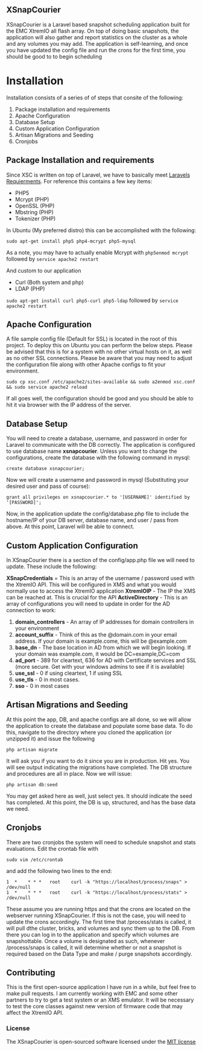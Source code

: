 ## XSnapCourier 

XSnapCourier is a Laravel based snapshot scheduling application built for the EMC XtremIO all flash array. On top of doing basic snapshots, the application will also gather and report statistics on the cluster as a whole and any volumes you may add. The application is self-learning, and once you have updated the config file and run the crons for the first time, you should be good to to begin scheduling

# Installation

Installation consists of a series of of steps that consite of the following:

1. Package installation and requirements
2. Apache Configuration
3. Database Setup
4. Custom Application Configuration
5. Artisan Migrations and Seeding
6. Cronjobs

## Package Installation and requirements

Since XSC is written on top of Laravel, we have to basically meet [Laravels Requierments](http://laravel.com/docs/5.0/installation). For reference this contains a few key items:
* PHP5
* Mcrypt (PHP)
* OpenSSL (PHP)
* Mbstring (PHP)
* Tokenizer (PHP)

In Ubuntu (My preferred distro) this can be accomplished with the following:

`sudo apt-get install php5 php4-mcrypt php5-mysql`

As a note, you may have to actually enable Mcrypt with `php5enmod mcrypt` followed by `service apache2 restart` 

And custom to our application

* Curl (Both system and php)
* LDAP (PHP)

`sudo apt-get install curl php5-curl php5-ldap` followed by `service apache2 restart`

## Apache Configuration 

A file sample config file (Default for SSL) is located in the root of this project. To deploy this on Ubuntu you can perform the below steps. Please be advised that this is for a system with no other virtual hosts on it, as well as no other SSL connections. Please be aware that you may need to adjust the configuration file along with other Apache configs to fit your environment. 

`sudo cp xsc.conf /etc/apache2/sites-available && sudo a2enmod xsc.conf && sudo service apache2 reload`

If all goes well, the configuration should be good and you should be able to hit it via browser with the IP address of the server. 

## Database Setup

You will need to create a database, username, and password in order for Laravel to communicate with the DB correctly. The application is configured to use database name **xsnapcourier**. Unless you want to change the configurations, create the database with the following command in mysql:

`create database xsnapcourier;`

Now we will create a username and password in mysql (Substituting your desired user and pass of course):

`grant all privileges on xsnapcourier.* to '[USERNAME]' identified by '[PASSWORD]';`

Now, in the application update the config/database.php file to include the hostname/IP of your DB server, database name, and user / pass from above. At this point, Laravel will be able to connect.

## Custom Application Configuration

In XSnapCourier there is a section of the config/app.php file we will need to update. These include the following:

**XSnapCredentials** = This is an array of the username / password used with the XtremIO API. This will be configured in XMS and what you would normally use to access the XtremIO application
**XtremIOIP** - The IP the XMS can be reached at. This is crucial for the API
**ActiveDirectory** - This is an array of configurations you will need to update in order for the AD connection to work:
1. **domain_controllers** - An array of IP addresses for domain controllers in your environment
2. **account_suffix** - Think of this as the @domain.com in your email address. If your domain is example.come, this will be @example.com
3. **base_dn** - The base location in AD from which we will begin looking. If your domain was example.com, it would be DC=example,DC=com
4. **ad_port** - 389 for cleartext, 636 for AD with Certificate services and SSL (more secure. Get with your windows admins to see if it is available)
5. **use_ssl** - 0 if using cleartext, 1 if using SSL
6. **use_tls** - 0 in most cases. 
7. **sso** - 0 in most cases

## Artisan Migrations and Seeding

At this point the app, DB, and apache configs are all done, so we will allow the application to create the database and populate some base data. To do this, navigate to the directory where you cloned the application (or unzipped it) and issue the following

`php artisan migrate`

It will ask you if you want to do it since you are in production. Hit yes. You will see output indicating the migrations have completed. The DB structure and procedures are all in place. Now we will issue:

`php artisan db:seed`

You may get asked here as well, just select yes. It should indicate the seed has completed. At this point, the DB is up, structured, and has the base data we need. 

## Cronjobs
There are two cronjobs the system will need to schedule snapshot and stats evaluations. Edit the crontab file with 

`sudo vim /etc/crontab`

and add the following two lines to the end:

```
1  *    * * *   root    curl -k "https://localhost/process/snaps" > /dev/null
1  *    * * *   root    curl -k "https://localhost/process/stats" > /dev/null
```

These assume you are running https and that the crons are located on the webserver running XSnapCourier. If this is not the case, you will need to update the crons accordingly. The first time that /process/stats is called, it will pull dthe cluster, bricks, and volumes and sync them up to the DB. From there you can log in to the application and specify which volumes are snapshottable. Once a volume is designated as such, whenever /process/snaps is called, it will determine whether or not a snapshot is required based on the Data Type and make / purge snapshots accordingly. 

## Contributing

This is the first open-source application I have run in a while, but feel free to make pull requests. I am currently working with EMC and some other partners to try to get a test system or an XMS emulator. It will be necessary to test the core classes against new version of firmware code that may affect the XtremIO API. 

### License

The XSnapCourier is open-sourced software licensed under the [MIT license](http://opensource.org/licenses/MIT)
